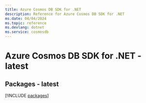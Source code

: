 ```yaml
---
title: Azure Cosmos DB SDK for .NET
description: Reference for Azure Cosmos DB SDK for .NET
ms.date: 04/04/2024
ms.topic: reference
ms.devlang: dotnet
ms.service: cosmosdb
---
```

# Azure Cosmos DB SDK for .NET - latest
## Packages - latest
[!INCLUDE [packages](cosmos-db-index.md)]